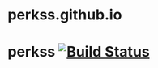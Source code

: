 # perkss.github.io

# perkss [![Build Status](https://travis-ci.org/perkss/perkss.github.io.svg?branch=master)](http://travis-ci.org/slagyr/perkss/perkss)

